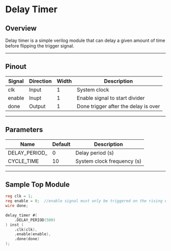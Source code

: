# Delay Timer

## Overview
Delay timer is a simple verilog module that can delay a given amount of time before flipping the trigger signal.

---

## Pinout

| Signal     | Direction | Width | Description                           |
|------------|-----------|-------|---------------------------------------|
| clk        | Input     | 1     | System clock                          |
| enable     | Inupt     | 1     | Enable signal to start divider        |
| done       | Output    | 1     | Done trigger after the delay is over  |

---

## Parameters
| Name         | Default | Description                 |
|--------------|---------|-----------------------------|
| DELAY_PERIOD_| 0       | Delay period (s)            |
| CYCLE_TIME   | 10      | System clock frequency (s)  |

---

## Sample Top Module
```verilog
reg clk = 1;
reg enable = 0;  //enable signal must only be triggered on the rising edge of the clock
wire done;
    
delay_timer #(
    .DELAY_PERIOD(500)
) inst (
    .clk(clk),
    .enable(enable),
    .done(done)
);
